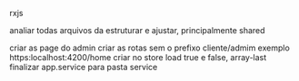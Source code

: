 rxjs

analiar todas arquivos da estruturar e ajustar, principalmente shared


criar as page do admin
criar as rotas sem o prefixo cliente/admim exemplo https:localhost:4200/home
criar no store load true e false, array-last
finalizar app.service para pasta service